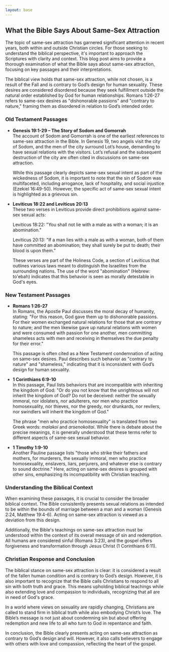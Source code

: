```yaml
---
layout: base
---
```


## What the Bible Says About Same-Sex Attraction

The topic of same-sex attraction has garnered significant attention in recent years, both within and outside Christian circles. For those seeking to understand the biblical perspective, it's important to approach the Scriptures with clarity and context. This blog post aims to provide a thorough examination of what the Bible says about same-sex attraction, focusing on key passages and their interpretations.

The biblical view holds that same-sex attraction, while not chosen, is a result of the Fall and is contrary to God’s design for human sexuality. These desires are considered disordered because they seek fulfillment outside the natural order established by God for human relationships. Romans 1:26-27 refers to same-sex desires as "dishonorable passions" and "contrary to nature," framing them as disordered in relation to God’s intended order.

### Old Testament Passages

- **Genesis 19:1-29 – The Story of Sodom and Gomorrah**  
  The account of Sodom and Gomorrah is one of the earliest references to same-sex attraction in the Bible. In Genesis 19, two angels visit the city of Sodom, and the men of the city surround Lot’s house, demanding to have sexual relations with the visitors. Lot’s refusal and the subsequent destruction of the city are often cited in discussions on same-sex attraction.

  While this passage clearly depicts same-sex sexual intent as part of the wickedness of Sodom, it is important to note that the sin of Sodom was multifaceted, including arrogance, lack of hospitality, and social injustice (Ezekiel 16:49-50). However, the specific act of same-sex sexual intent is highlighted as a grievous sin.

- **Leviticus 18:22 and Leviticus 20:13**  
  These two verses in Leviticus provide direct prohibitions against same-sex sexual acts:

  Leviticus 18:22: "You shall not lie with a male as with a woman; it is an abomination."

  Leviticus 20:13: "If a man lies with a male as with a woman, both of them have committed an abomination; they shall surely be put to death; their blood is upon them."

  These verses are part of the Holiness Code, a section of Leviticus that outlines various laws meant to distinguish the Israelites from the surrounding nations. The use of the word "abomination" (Hebrew: to'ebah) indicates that this behavior is seen as morally detestable in God's eyes.

### New Testament Passages

- **Romans 1:26-27**  
  In Romans, the Apostle Paul discusses the moral decay of humanity, stating: "For this reason, God gave them up to dishonorable passions. For their women exchanged natural relations for those that are contrary to nature; and the men likewise gave up natural relations with women and were consumed with passion for one another, men committing shameless acts with men and receiving in themselves the due penalty for their error."

  This passage is often cited as a New Testament condemnation of acting on same-sex desires. Paul describes such behavior as "contrary to nature" and "shameless," indicating that it is inconsistent with God’s design for human sexuality.

- **1 Corinthians 6:9-10**  
  In this passage, Paul lists behaviors that are incompatible with inheriting the kingdom of God: "Or do you not know that the unrighteous will not inherit the kingdom of God? Do not be deceived: neither the sexually immoral, nor idolaters, nor adulterers, nor men who practice homosexuality, nor thieves, nor the greedy, nor drunkards, nor revilers, nor swindlers will inherit the kingdom of God."

  The phrase "men who practice homosexuality" is translated from two Greek words: *malakoi* and *arsenokoitai*. While there is debate about the precise meanings, it is generally understood that these terms refer to different aspects of same-sex sexual behavior.

- **1 Timothy 1:9-10**  
  Another Pauline passage lists "those who strike their fathers and mothers, for murderers, the sexually immoral, men who practice homosexuality, enslavers, liars, perjurers, and whatever else is contrary to sound doctrine." Here, acting on same-sex desires is grouped with other sins, emphasizing its incompatibility with Christian teaching.

### Understanding the Biblical Context

When examining these passages, it is crucial to consider the broader biblical context. The Bible consistently presents sexual relations as intended to be within the bounds of marriage between a man and a woman (Genesis 2:24, Matthew 19:4-6). Acting on same-sex attraction is viewed as a deviation from this design.

Additionally, the Bible's teachings on same-sex attraction must be understood within the context of its overall message of sin and redemption. All humans are considered sinful (Romans 3:23), and the gospel offers forgiveness and transformation through Jesus Christ (1 Corinthians 6:11).

### Christian Response and Conclusion

The biblical stance on same-sex attraction is clear: it is considered a result of the fallen human condition and is contrary to God’s design. However, it is also important to recognize that the Bible calls Christians to respond to all sin with both truth and grace. This means upholding biblical teachings while also extending love and compassion to individuals, recognizing that all are in need of God's grace.

In a world where views on sexuality are rapidly changing, Christians are called to stand firm in biblical truth while also embodying Christ’s love. The Bible’s message is not just about condemning sin but about offering redemption and new life to all who turn to God in repentance and faith.

In conclusion, the Bible clearly presents acting on same-sex attraction as contrary to God’s design and will. However, it also calls believers to engage with others with love and compassion, reflecting the heart of the gospel.